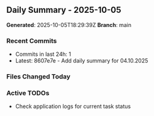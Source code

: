 ## Daily Summary - 2025-10-05

**Generated**: 2025-10-05T18:29:39Z
**Branch**: main


### Recent Commits
- Commits in last 24h: 1
- Latest: 8607e7e - Add daily summary for 04.10.2025

### Files Changed Today

### Active TODOs
- Check application logs for current task status

